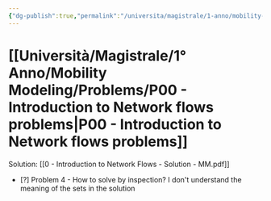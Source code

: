 ```yaml
---
{"dg-publish":true,"permalink":"/universita/magistrale/1-anno/mobility-modeling/problems/p00-introduction-to-network-flows-problems/"}
---
```



# [[Università/Magistrale/1° Anno/Mobility Modeling/Problems/P00 - Introduction to Network flows problems\|P00 - Introduction to Network flows problems]]

Solution: [[0 - Introduction to Network Flows - Solution - MM.pdf]]


- [?] Problem 4 - How to solve by inspection? I don't understand the meaning of the sets in the solution